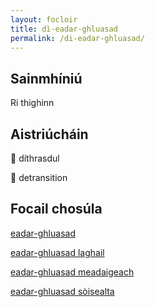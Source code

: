 ```yaml
---
layout: focloir
title: dì-eadar-ghluasad
permalink: /di-eadar-ghluasad/
---
```


## Sainmhíniú

Ri thighinn

## Aistriúcháin

&#x1f3f4;&#xe0067;&#xe0062;&#xe0073;&#xe0063;&#xe0074;&#xe007f; díthrasdul

&#x1f3f4;&#xe0067;&#xe0062;&#xe0065;&#xe006e;&#xe0067;&#xe007f; detransition

## Focail chosúla

[eadar-ghluasad](https://faclair.lgbt/eadar-ghluasad)

[eadar-ghluasad laghail](https://faclair.lgbt/eadar-ghluasad-laghail)

[eadar-ghluasad meadaigeach](https://faclair.lgbt/eadar-ghluasad-meadaigeach)

[eadar-ghluasad sòisealta](https://faclair.lgbt/eadar-ghluasad-soisealta)